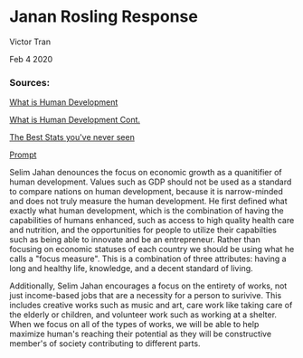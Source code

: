 # Janan Rosling Response

Victor Tran

Feb 4 2020
### Sources:
  [What is Human Development](https://soundcloud.com/hdro-web/what-is-human-development)
  
  [What is Human Development Cont.](https://soundcloud.com/hdro-web/hdr2015theme)
  
  [The Best Stats you've never seen](https://www.gapminder.org/videos/ted-talks/hans-rosling-ted-2006-debunking-myths-about-the-third-world/)
  
  [Prompt](https://github.com/wicked-problems/workshop/blob/master/jahan_rosling.md)

Selim Jahan denounces the focus on economic growth as a quanitifier of human development. Values such as GDP should not be used as a standard to compare nations on human development, because it is narrow-minded and does not truly measure the human development. He first defined what exactly what human development, which is the combination of having the capabilities of humans enhanced, such as access to high quality health care and nutrition, and the opportunities for people to utilize their capabilties such as being able to innovate and be an entrepreneur. Rather than focusing on economic statuses of each country we should be using what he calls a "focus measure". This is a combination of three attributes: having a long and healthy life, knowledge, and a decent standard of living. 

Additionally, Selim Jahan encourages a focus on the entirety of works, not just income-based jobs that are a necessity for a person to surivive. This includes creative works such as music and art, care work like taking care of the elderly or children, and volunteer work such as working at a shelter. When we focus on all of the types of works, we will be able to help maximize human's reaching their potential as they will be constructive member's of society contributing to different parts. 

